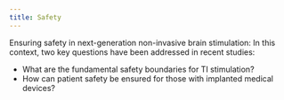 ```yaml
---
title: Safety
---
```


Ensuring safety in next-generation non-invasive brain stimulation: In this context, two key questions have been addressed in recent studies:

- What are the fundamental safety boundaries for TI stimulation?
- How can patient safety be ensured for those with implanted medical devices?
